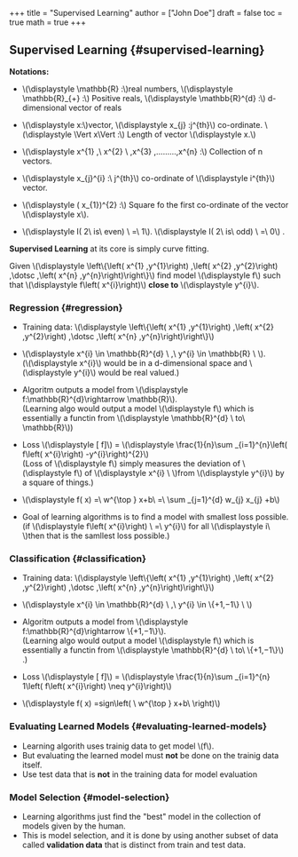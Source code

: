 +++
title = "Supervised Learning"
author = ["John Doe"]
draft = false
toc = true
math = true
+++

## Supervised Learning {#supervised-learning}

**Notations:** <br/>

-   \\(\displaystyle \mathbb{R} :\\)real numbers, \\(\displaystyle \mathbb{R}\_{+} :\\) Positive reals, \\(\displaystyle \mathbb{R}^{d} :\\) d-dimensional vector of reals <br/>

-   \\(\displaystyle x:\\)vector, \\(\displaystyle x\_{j} :j^{th}\\) co-ordinate. \\(\displaystyle \Vert x\Vert :\\) Length of vector \\(\displaystyle x.\\) <br/>

-   \\(\displaystyle x^{1} ,\ x^{2} \ ,x^{3} ,.........,x^{n} :\\) Collection of n vectors. <br/>

-   \\(\displaystyle x\_{j}^{i} :\ j^{th}\\) co-ordinate of \\(\displaystyle i^{th}\\) vector. <br/>

-   \\(\displaystyle ( x\_{1})^{2} :\\) Square fo the first co-ordinate of the vector \\(\displaystyle x\\). <br/>

-   \\(\displaystyle I( 2\ is\ even) \ =\ 1\\). \\(\displaystyle I( 2\ is\ odd) \ =\ 0\\) . <br/>

**Supervised Learning** at its core is simply curve fitting. <br/>

Given \\(\displaystyle \left\\{\left( x^{1} ,y^{1}\right) ,\left( x^{2} ,y^{2}\right) ,\dotsc ,\left( x^{n} ,y^{n}\right)\right\\}\\) find model \\(\displaystyle f\\) such that \\(\displaystyle f\left( x^{i}\right)\\) **close to** \\(\displaystyle y^{i}\\). <br/>


### Regression {#regression}

-   Training data: \\(\displaystyle \left\\{\left( x^{1} ,y^{1}\right) ,\left( x^{2} ,y^{2}\right) ,\dotsc ,\left( x^{n} ,y^{n}\right)\right\\}\\) <br/>

-   \\(\displaystyle x^{i} \in \mathbb{R}^{d} \ ,\ y^{i} \in \mathbb{R} \ \\). <br/>
    (\\(\displaystyle x^{i}\\) would be in a d-dimensional space and \\(\displaystyle y^{i}\\) would be real valued.) <br/>

-   Algoritm outputs a model from \\(\displaystyle f:\mathbb{R}^{d}\rightarrow \mathbb{R}\\). <br/>
    (Learning algo would output a model \\(\displaystyle f\\) which is essentially a functin from \\(\displaystyle \mathbb{R}^{d} \ to\ \mathbb{R}\\)) <br/>

-   Loss \\(\displaystyle [ f]\\) = \\(\displaystyle \frac{1}{n}\sum \_{i=1}^{n}\left( f\left( x^{i}\right) -y^{i}\right)^{2}\\) <br/>
    (Loss of \\(\displaystyle f\\) simply measures the deviation of \\(\displaystyle f\\) of \\(\displaystyle x^{i} \ \\)from \\(\displaystyle y^{i}\\) by a square of things.) <br/>

-   \\(\displaystyle f( x) =\ w^{\top } x+b\ =\ \sum \_{j=1}^{d} w\_{j} x\_{j} +b\\) <br/>

-   Goal of learning algorithms is to find a model with smallest loss possible. <br/>
    (if \\(\displaystyle f\left( x^{i}\right) \ =\ y^{i}\\) for all \\(\displaystyle i\ \\)then that is the samllest loss possible.) <br/>


### Classification {#classification}

-   Training data: \\(\displaystyle \left\\{\left( x^{1} ,y^{1}\right) ,\left( x^{2} ,y^{2}\right) ,\dotsc ,\left( x^{n} ,y^{n}\right)\right\\}\\) <br/>

-   \\(\displaystyle x^{i} \in \mathbb{R}^{d} \ ,\ y^{i} \in \\{+1,−1\\} \ \\) <br/>

-   Algoritm outputs a model from \\(\displaystyle f:\mathbb{R}^{d}\rightarrow \\{+1,−1\\}\\). <br/>
    (Learning algo would output a model \\(\displaystyle f\\) which is essentially a functin from \\(\displaystyle \mathbb{R}^{d} \ to\ \\{+1,−1\\}\\) .) <br/>

-   Loss \\(\displaystyle [ f]\\) = \\(\displaystyle \frac{1}{n}\sum \_{i=1}^{n} 1\left( f\left( x^{i}\right) \neq y^{i}\right)\\) <br/>

-   \\(\displaystyle f( x) =sign\left( \ w^{\top } x+b\ \right)\\) <br/>


### Evaluating Learned Models {#evaluating-learned-models}

-   Learning algorith uses trainig data to get model \\(f\\). <br/>
-   But evaluating the learned model must **not** be done on the trainig data itself. <br/>
-   Use test data that is **not** in the training data for model evaluation <br/>


### Model Selection {#model-selection}

-   Learning algorithms just find the "best" model in the collection of models given by the human. <br/>
-   This is model selection, and it is done by using another subset of data called **validation data** that is distinct from train and test data. <br/>


